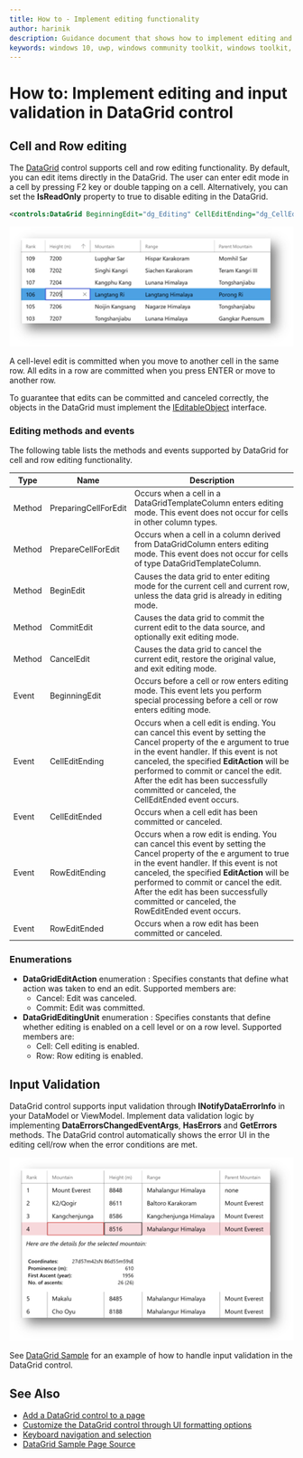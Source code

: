 ```yaml
---
title: How to - Implement editing functionality
author: harinik
description: Guidance document that shows how to implement editing and input validation functionality in the DataGrid control
keywords: windows 10, uwp, windows community toolkit, windows toolkit, DataGrid, xaml control, xaml
---
```


# How to: Implement editing and input validation in DataGrid control

## Cell and Row editing
The [DataGrid](../datagrid.md) control supports cell and row editing functionality. By default, you can edit items directly in the DataGrid. The user can enter edit mode in a cell by pressing F2 key or double tapping on a cell. Alternatively, you can set the **IsReadOnly** property to true to disable editing in the DataGrid. 

```xml
<controls:DataGrid BeginningEdit="dg_Editing" CellEditEnding="dg_CellEditEnding" RowEditEnding="dg_RowEditEnding" />
```

![Editing](../../resources/images/Controls/DataGrid/editing.png)

A cell-level edit is committed when you move to another cell in the same row. All edits in a row are committed when you press ENTER or move to another row. 

To guarantee that edits can be committed and canceled correctly, the objects in the DataGrid must implement the [IEditableObject](https://msdn.microsoft.com/en-us/library/system.componentmodel.ieditableobject(v=vs.110).aspx) interface. 

### Editing methods and events

The following table lists the methods and events supported by DataGrid for cell and row editing functionality.

Type | Name | Description
---|--- | ---
Method | PreparingCellForEdit | Occurs when a cell in a DataGridTemplateColumn enters editing mode. This event does not occur for cells in other column types.
Method | PrepareCellForEdit | Occurs when a cell in a column derived from DataGridColumn enters editing mode. This event does not occur for cells of type DataGridTemplateColumn.
Method | BeginEdit | Causes the data grid to enter editing mode for the current cell and current row, unless the data grid is already in editing mode.
Method | CommitEdit | Causes the data grid to commit the current edit to the data source, and optionally exit editing mode.
Method | CancelEdit | Causes the data grid to cancel the current edit, restore the original value, and exit editing mode.
Event | BeginningEdit | Occurs before a cell or row enters editing mode. This event lets you perform special processing before a cell or row enters editing mode. 
Event | CellEditEnding | Occurs when a cell edit is ending. You can cancel this event by setting the Cancel property of the e argument to true in the event handler. If this event is not canceled, the specified **EditAction** will be performed to commit or cancel the edit. After the edit has been successfully committed or canceled, the CellEditEnded event occurs.
Event | CellEditEnded | Occurs when a cell edit has been committed or canceled.
Event | RowEditEnding | Occurs when a row edit is ending. You can cancel this event by setting the Cancel property of the e argument to true in the event handler. If this event is not canceled, the specified **EditAction** will be performed to commit or cancel the edit. After the edit has been successfully committed or canceled, the RowEditEnded event occurs.
Event | RowEditEnded | Occurs when a row edit has been committed or canceled.

### Enumerations

* **DataGridEditAction** enumeration : Specifies constants that define what action was taken to end an edit. Supported members are:
   * Cancel: Edit was canceled.
   * Commit: Edit was committed.
* **DataGridEditingUnit** enumeration : Specifies constants that define whether editing is enabled on a cell level or on a row level. Supported members are:
   * Cell: Cell editing is enabled.
   * Row: Row editing is enabled.

## Input Validation

DataGrid control supports input validation through **INotifyDataErrorInfo** in your DataModel or ViewModel. Implement data validation logic by implementing **DataErrorsChangedEventArgs**, **HasErrors** and **GetErrors** methods. The DataGrid control automatically shows the error UI in the editing cell/row when the error conditions are met. 

![Validation](../../resources/images/Controls/DataGrid/validation.png)

See [DataGrid Sample](https://github.com/Microsoft/WindowsCommunityToolkit/tree/master/Microsoft.Toolkit.Uwp.SampleApp/SamplePages/DataGrid) for an example of how to handle input validation in the DataGrid control.

## See Also

* [Add a DataGrid control to a page](datagrid_basics.md)
* [Customize the DataGrid control through UI formatting options](styling_formatting_options.md)
* [Keyboard navigation and selection](keyboard_navigation_selection.md)
* [DataGrid Sample Page Source](https://github.com/Microsoft/WindowsCommunityToolkit/tree/master/Microsoft.Toolkit.Uwp.SampleApp/SamplePages/DataGrid)
